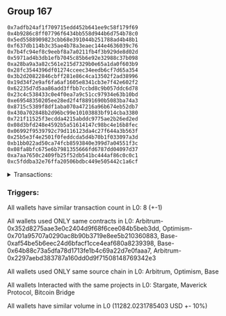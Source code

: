 ## Group 167

```0x441d68d6f2c5eeb231227bd6921b3081e4860749
0x7adfb24af1f709715edd452b641ee9c58f179f69
0x4b9286c8ff07796f6434bb558d944b6d754b78c0
0x5ed5588909823cbb68e391044b251788ad4b48b1
0xf637db114b3c35ae4b78a3eaec144e4636039c76
0x7b4fc94ef8c9eebf8a7a0211fb4f3b929de8d02d
0x5971ad4b3db1efb7045c85b6e92e32988c37b098
0xa28ba9a3a82c561e215d7329b0e65a1da0f603b9
0x28fc3544396df01274cceec34eedb6cf7d65a354
0x3b2d20822846cbff281e86c4ca13502f2ad38996
0x19d34f2e9af6fa6af1605e8341cb3e7f42e602f2
0x62235d7d5aa86add3ffbb7ccbd8c9b057ddc6d78
0x23c4c538433c0e4f0ea7a9c51cc97934e63b10bd
0xe69548350205ee28ed2f4f8891690b5083ba74a3
0x8715c5389f8df1aba070a47216a96b674eb52db7
0x430a702848b2d96bc99e10103883bf914cba3380
0x721f11525f3ecdda4215abddc9775ae2b26ed2ed
0x08d3bfd248e4592b5a51614147c98bc4e16b8fec
0x06992f9539792c79d116123da4c27f644a3b563f
0x25b5e3f4e2501f0feddcda5d4b70b1f033097a3d
0xb1bb022ad50ca74fcb8593840e399d7a04551f3c
0x08fa8bfc675e6b7981355666fd6787dd04097d37
0xa7aa7650c2409fb25f52db541bc444af86c0c0c1
0xc5fddba32e76ffa20506bdbc449e505442c1a6cf
```
<details>
<summary>Transactions:</summary>

Hashes: 

Wallet: 0x441d68d6f2c5eeb231227bd6921b3081e4860749

       Hash: 0xc113f75891dc9153750299aec477883e8d161f114bdd3256dfe160e88de737ed
         - source chain: Arbitrum
         - destination chain: Optimism
         - project: Stargate
         - contract: 0x352d8275aae3e0c2404d9f68f6cee084b5beb3dd
         - value USD: 2782.873118936
       Hash: 0xdfd87e76f28ce736555bf5ac69c55d140a641994011c3072b9c7893d9e6d760f
         - source chain: Arbitrum
         - destination chain: Optimism
         - project: Stargate
         - contract: 0x352d8275aae3e0c2404d9f68f6cee084b5beb3dd
         - value USD: 3.717211544
       Hash: 0xd2e7d8387021349dc067f9c3a86cc5582d552b18f276699540ddf67044ad3846
         - source chain: Optimism
         - destination chain: Arbitrum
         - project: Stargate
         - contract: 0x701a95707a0290ac8b90b3719e8ee5b210360883
         - value USD: 2781.203396817
       Hash: 0x3b8bff310aeaa2e7874f3e5752302b96b58ad2614263231266345e568bb96954
         - source chain: Base
         - destination chain: Linea
         - project: Stargate
         - contract: 0xaf54be5b6eec24d6bfacf1cce4eaf680a8239398
         - value USD: 3.571409114
       Hash: 0x565fd7aa9c6da51b22e7494725a17369fc1d78cd584416a92e72297b142689a7
         - source chain: Base
         - destination chain: zkSync Era Mainnet
         - project: Maverick Protocol
         - contract: 0x64b88c73a5dfa78d1713fe1b4c69a22d7e0faaa7
       Hash: 0x26bbcefda5f9db2c57e39c7966b7798eb0ca09d28f9258b12f1e3cca622f12c5
         - source chain: Arbitrum
         - destination chain: Base
         - project: Stargate
         - contract: 0x352d8275aae3e0c2404d9f68f6cee084b5beb3dd
         - value USD: 2855.165659767
       Hash: 0x54f5158108f074bfab9d70a2e08ae3a73bc921c610999e802320410e0b3b1c9e
         - source chain: Arbitrum
         - destination chain: Avalanche
         - project: Bitcoin Bridge
         - contract: 0x2297aebd383787a160dd0d9f71508148769342e3
         - value USD: 0.1469488213
       Hash: 0xa785b0c4b0c04cb63f6db7a78d3603596e083f685b6df72ff035b30ca34f96fc
         - source chain: Base
         - destination chain: Arbitrum
         - project: Stargate
         - contract: 0xaf54be5b6eec24d6bfacf1cce4eaf680a8239398
         - value USD: 2855.345433541
Wallet: 0x7adfb24af1f709715edd452b641ee9c58f179f69

       Hash:0xb1d6c1957192cfc675e2f123f9bcf27bedfa805bdba33dee60ad1e4af400e998
         - source chain: Arbitrum
         - destination chain: Optimism
         - project: Stargate
         - contract: 0x352d8275aae3e0c2404d9f68f6cee084b5beb3dd
         - value USD: 2786.215572855
       Hash:0x547d28a5e24d9b7a24fb7cba89f592592195a874ac6a95ed1c7853594b623995
         - source chain: Arbitrum
         - destination chain: Optimism
         - project: Stargate
         - contract: 0x352d8275aae3e0c2404d9f68f6cee084b5beb3dd
         - value USD: 3.717211544
       Hash:0xb78362e1bffb40b1e3978992644b3877fb12c964cc95fd26bb35e2ae762639dc
         - source chain: Optimism
         - destination chain: Arbitrum
         - project: Stargate
         - contract: 0x701a95707a0290ac8b90b3719e8ee5b210360883
         - value USD: 2784.543843949
       Hash:0x0b3cc0fdd62898ca930d5e7fe5946a6344b74a21e24594bc82e383f9aa3271c8
         - source chain: Base
         - destination chain: Linea
         - project: Stargate
         - contract: 0xaf54be5b6eec24d6bfacf1cce4eaf680a8239398
         - value USD: 3.571409114
       Hash:0x1ca35aac2457809024ff60e2f5dfddbacc3a9e458aee34478cd9b8b7b1c2d0cd
         - source chain: Base
         - destination chain: zkSync Era Mainnet
         - project: Maverick Protocol
         - contract: 0x64b88c73a5dfa78d1713fe1b4c69a22d7e0faaa7
       Hash:0x96f7eeba8ff808953f27e73554d6ff89c574cb44f8f745cfdd329f9ab5e13a16
         - source chain: Arbitrum
         - destination chain: Base
         - project: Stargate
         - contract: 0x352d8275aae3e0c2404d9f68f6cee084b5beb3dd
         - value USD: 2842.170200082
       Hash:0xf23b2ec684caafbd69aecb2666815da7664d10da7c93d27b3aafda09cb941651
         - source chain: Arbitrum
         - destination chain: Avalanche
         - project: Bitcoin Bridge
         - contract: 0x2297aebd383787a160dd0d9f71508148769342e3
         - value USD: 0.1469488213
       Hash:0x6d53f0207acc15826edae6c6dc2424341be64692c9e098bcb4abc63a50914f7e
         - source chain: Base
         - destination chain: Arbitrum
         - project: Stargate
         - contract: 0xaf54be5b6eec24d6bfacf1cce4eaf680a8239398
         - value USD: 2842.272653953
Wallet: 0x4b9286c8ff07796f6434bb558d944b6d754b78c0

       Hash:0x66d03ac08a93992304b03cdb1bc3dcab9084c16af1414366e34b75dc3107af99
         - source chain: Arbitrum
         - destination chain: Optimism
         - project: Stargate
         - contract: 0x352d8275aae3e0c2404d9f68f6cee084b5beb3dd
         - value USD: 2793.462393167
       Hash:0x23ac3d3d5ba5e8566af79f7c539e869a2541faedf8ecc33ca8ea0da6e7aaf6a9
         - source chain: Arbitrum
         - destination chain: Optimism
         - project: Stargate
         - contract: 0x352d8275aae3e0c2404d9f68f6cee084b5beb3dd
         - value USD: 3.717211544
       Hash:0x7129f4d709b222a16c3a89de15129fd8003901bb1e299917e1393b8befc91273
         - source chain: Optimism
         - destination chain: Arbitrum
         - project: Stargate
         - contract: 0x701a95707a0290ac8b90b3719e8ee5b210360883
         - value USD: 2791.786316722
       Hash:0x4d6a7eec7b7d336345cfe682f1e337ceb368e562612d986d86abb0b4aaa852fc
         - source chain: Base
         - destination chain: Linea
         - project: Stargate
         - contract: 0xaf54be5b6eec24d6bfacf1cce4eaf680a8239398
         - value USD: 3.571409114
       Hash:0xb4e32c137ae025c3a7f74555eee77ddcaa9371cc4dd274f0972f08438683e047
         - source chain: Base
         - destination chain: zkSync Era Mainnet
         - project: Maverick Protocol
         - contract: 0x64b88c73a5dfa78d1713fe1b4c69a22d7e0faaa7
       Hash:0xe43fe43ad9caf00bf76f85ebb7b404d4e3f179155f3145318f9f75c19b7fad34
         - source chain: Arbitrum
         - destination chain: Base
         - project: Stargate
         - contract: 0x352d8275aae3e0c2404d9f68f6cee084b5beb3dd
         - value USD: 2848.476281835
       Hash:0xbb31b81e0d590a3f0b17fc94660c4d7d0032c94a62578d69ab5d86d2135cc0eb
         - source chain: Arbitrum
         - destination chain: Avalanche
         - project: Bitcoin Bridge
         - contract: 0x2297aebd383787a160dd0d9f71508148769342e3
         - value USD: 0.1469488213
       Hash:0x6c04039bafbdd4bf53edd77cf53c7be14c1f6f82a7cbabdba2224ecd711882b2
         - source chain: Base
         - destination chain: Arbitrum
         - project: Stargate
         - contract: 0xaf54be5b6eec24d6bfacf1cce4eaf680a8239398
         - value USD: 2848.633794115
Wallet: 0x5ed5588909823cbb68e391044b251788ad4b48b1

       Hash:0x8a30546828bcf600507c100b97e94f710f5abd95c7aaf166c731cd9808be3cee
         - source chain: Arbitrum
         - destination chain: Optimism
         - project: Stargate
         - contract: 0x352d8275aae3e0c2404d9f68f6cee084b5beb3dd
         - value USD: 2792.25502007
       Hash:0x323ff83382d2d4edbe8e99cfe47e35923d1b9f323cf23cdff30015e1072c2859
         - source chain: Arbitrum
         - destination chain: Optimism
         - project: Stargate
         - contract: 0x352d8275aae3e0c2404d9f68f6cee084b5beb3dd
         - value USD: 3.717211544
       Hash:0x37f5346bfeca11eb7963add3e20554888bc8e4a7b6357ff408bf5947c2b591a8
         - source chain: Optimism
         - destination chain: Arbitrum
         - project: Stargate
         - contract: 0x701a95707a0290ac8b90b3719e8ee5b210360883
         - value USD: 2790.579667547
       Hash:0x5dfd93627efef26db076cbfcbe6ef9a211f6146faabf73d464a599b7e313353d
         - source chain: Base
         - destination chain: Linea
         - project: Stargate
         - contract: 0xaf54be5b6eec24d6bfacf1cce4eaf680a8239398
         - value USD: 3.571409114
       Hash:0xd7c893200df093ba3942449cbcbccac70f7bca3c81009b86e5db81a449fc94d1
         - source chain: Base
         - destination chain: zkSync Era Mainnet
         - project: Maverick Protocol
         - contract: 0x64b88c73a5dfa78d1713fe1b4c69a22d7e0faaa7
       Hash:0x3fe0ebde833d43d726518f3ca8eaf422616f4b66b49df834cde6efcfaad7c8c8
         - source chain: Arbitrum
         - destination chain: Base
         - project: Stargate
         - contract: 0x352d8275aae3e0c2404d9f68f6cee084b5beb3dd
         - value USD: 2850.014108839
       Hash:0x125efbe9f3b094b9d6190901dfc4d4566533940191b2aaf94e0595d5c730fa6b
         - source chain: Arbitrum
         - destination chain: Avalanche
         - project: Bitcoin Bridge
         - contract: 0x2297aebd383787a160dd0d9f71508148769342e3
         - value USD: 0.1469488213
       Hash:0x7b64a0fb408fb793e96324470923803efaa34e62c55b1d8da39caf9ce35dc69f
         - source chain: Base
         - destination chain: Arbitrum
         - project: Stargate
         - contract: 0xaf54be5b6eec24d6bfacf1cce4eaf680a8239398
         - value USD: 2850.084108931
Wallet: 0xf637db114b3c35ae4b78a3eaec144e4636039c76

       Hash:0x3f3653ef8c8375dee752c6d031d52743958c1ff57c7a0de5a9c336b128f53993
         - source chain: Arbitrum
         - destination chain: Optimism
         - project: Stargate
         - contract: 0x352d8275aae3e0c2404d9f68f6cee084b5beb3dd
         - value USD: 2773.491223802
       Hash:0x3ccf92d924c3c718247491a68cfd824d8876f93e7719293927597d588d5811bd
         - source chain: Arbitrum
         - destination chain: Optimism
         - project: Stargate
         - contract: 0x352d8275aae3e0c2404d9f68f6cee084b5beb3dd
         - value USD: 3.717211544
       Hash:0xb6afbf604590c319b7ff9cd70808d8a883e6151959d5ac389887d1f7e08fc9b3
         - source chain: Optimism
         - destination chain: Arbitrum
         - project: Stargate
         - contract: 0x701a95707a0290ac8b90b3719e8ee5b210360883
         - value USD: 2771.827130086
       Hash:0x2e478f4fe497c9abd9e90a59edf7fbd2f8c2d4ff51089d3f49e91bd2eafddc47
         - source chain: Base
         - destination chain: Linea
         - project: Stargate
         - contract: 0xaf54be5b6eec24d6bfacf1cce4eaf680a8239398
         - value USD: 3.571409114
       Hash:0x7be4f1c08d86b304505827431682a07ac564a10c1b6424e2cc36d244a25ed8e2
         - source chain: Base
         - destination chain: zkSync Era Mainnet
         - project: Maverick Protocol
         - contract: 0x64b88c73a5dfa78d1713fe1b4c69a22d7e0faaa7
       Hash:0xd26b6e3b81df2408aa450fc82c807fd191fa615fbd1d804fa36c879d9ddad306
         - source chain: Arbitrum
         - destination chain: Base
         - project: Stargate
         - contract: 0x352d8275aae3e0c2404d9f68f6cee084b5beb3dd
         - value USD: 2841.968201822
       Hash:0xc4db9ddcbfa38067a15f22026b24d4446708e469ab77d680f373cf45779ef59a
         - source chain: Arbitrum
         - destination chain: Avalanche
         - project: Bitcoin Bridge
         - contract: 0x2297aebd383787a160dd0d9f71508148769342e3
         - value USD: 0.1469488213
       Hash:0xf74a24d3e7ef64e4434b04cf64645175810abcfacb30a2b9e474ba0d30d499de
         - source chain: Base
         - destination chain: Arbitrum
         - project: Stargate
         - contract: 0xaf54be5b6eec24d6bfacf1cce4eaf680a8239398
         - value USD: 2842.102889841
Wallet: 0x7b4fc94ef8c9eebf8a7a0211fb4f3b929de8d02d

       Hash:0xe36c7ed5fb83993738a4ffd5371b67d26707b13d156eb08e2ec0a61f587cb5f1
         - source chain: Arbitrum
         - destination chain: Optimism
         - project: Stargate
         - contract: 0x352d8275aae3e0c2404d9f68f6cee084b5beb3dd
         - value USD: 2790.111245169
       Hash:0xb31a186643a0a148bc4398e379ce9a4ceb75afb0093a4a98573c6daf5188d733
         - source chain: Arbitrum
         - destination chain: Optimism
         - project: Stargate
         - contract: 0x352d8275aae3e0c2404d9f68f6cee084b5beb3dd
         - value USD: 3.717211544
       Hash:0x7bf43e18a53fe7bb513892b2117328a5bbd9a87ce80ed2718f1b24237a448e2c
         - source chain: Optimism
         - destination chain: Arbitrum
         - project: Stargate
         - contract: 0x701a95707a0290ac8b90b3719e8ee5b210360883
         - value USD: 2788.43717951
       Hash:0x3580c549bfa77bb3f48bebd4baff9f0b35aa2f9c583b7c97732a911d78d257fc
         - source chain: Base
         - destination chain: Linea
         - project: Stargate
         - contract: 0xaf54be5b6eec24d6bfacf1cce4eaf680a8239398
         - value USD: 3.571409114
       Hash:0x27e42596a4354386841bcebb65a50439ba674d1386699751b5955b474d838636
         - source chain: Base
         - destination chain: zkSync Era Mainnet
         - project: Maverick Protocol
         - contract: 0x64b88c73a5dfa78d1713fe1b4c69a22d7e0faaa7
       Hash:0x73fea33bc9c6fb10c5480f86f5f81c50c1d102fbd561ad046e389630c3786704
         - source chain: Arbitrum
         - destination chain: Base
         - project: Stargate
         - contract: 0x352d8275aae3e0c2404d9f68f6cee084b5beb3dd
         - value USD: 2846.12121121
       Hash:0xb03a221bae61161d31a584fc0e85f70a0f0dad190246551d185dfa24a2dc7d92
         - source chain: Arbitrum
         - destination chain: Avalanche
         - project: Bitcoin Bridge
         - contract: 0x2297aebd383787a160dd0d9f71508148769342e3
         - value USD: 0.1471678184
       Hash:0x1b6cd5981c8c1421f2cf8f0b294446da56c1929ea9c7f4cb782daf43e095283e
         - source chain: Base
         - destination chain: Arbitrum
         - project: Stargate
         - contract: 0xaf54be5b6eec24d6bfacf1cce4eaf680a8239398
         - value USD: 2846.142053628
Wallet: 0x5971ad4b3db1efb7045c85b6e92e32988c37b098

       Hash:0xcb0302fc8f0cc35dd23ebfb8dc7cb7cb95fa1361d61552981992ac4a756e3544
         - source chain: Arbitrum
         - destination chain: Optimism
         - project: Stargate
         - contract: 0x352d8275aae3e0c2404d9f68f6cee084b5beb3dd
         - value USD: 2782.873118936
       Hash:0x5ae1b695f0de574f5c3be3e09cbfa5f26efe20d0168dcd7ed52b292468a330d3
         - source chain: Arbitrum
         - destination chain: Optimism
         - project: Stargate
         - contract: 0x352d8275aae3e0c2404d9f68f6cee084b5beb3dd
         - value USD: 3.717211544
       Hash:0x0ff4d1a179de98c536c1ccea3196f39f0125a102e166623f766c4c0954058535
         - source chain: Optimism
         - destination chain: Arbitrum
         - project: Stargate
         - contract: 0x701a95707a0290ac8b90b3719e8ee5b210360883
         - value USD: 2781.203396817
       Hash:0x142e8ad1c92569b6b0f433417884a2b0a5bc8b2b51fdc650d2e54870d74abeb0
         - source chain: Base
         - destination chain: Linea
         - project: Stargate
         - contract: 0xaf54be5b6eec24d6bfacf1cce4eaf680a8239398
         - value USD: 3.571409114
       Hash:0x05f319cd9760549f56bd472b5642e0b5b5f84b3eaf9e7f3b281236cfc8f6705f
         - source chain: Base
         - destination chain: zkSync Era Mainnet
         - project: Maverick Protocol
         - contract: 0x64b88c73a5dfa78d1713fe1b4c69a22d7e0faaa7
       Hash:0xebaf7f10197e2e1f72822c98d8a6aa50f19c4252a3c6c2b0ec6ac7e14d31b139
         - source chain: Arbitrum
         - destination chain: Base
         - project: Stargate
         - contract: 0x352d8275aae3e0c2404d9f68f6cee084b5beb3dd
         - value USD: 2839.765681753
       Hash:0xb726c8c72b995cc668d3008f7cb3e2cde9b6ec9e52429705d2d251aa4732a6ed
         - source chain: Arbitrum
         - destination chain: Avalanche
         - project: Bitcoin Bridge
         - contract: 0x2297aebd383787a160dd0d9f71508148769342e3
         - value USD: 0.1471678184
       Hash:0x43544a156b039a0689d67d8fa5ff1225c6fb228d6ede83aebcd94e0ab9ab4b68
         - source chain: Base
         - destination chain: Arbitrum
         - project: Stargate
         - contract: 0xaf54be5b6eec24d6bfacf1cce4eaf680a8239398
         - value USD: 2839.763791967
Wallet: 0xa28ba9a3a82c561e215d7329b0e65a1da0f603b9

       Hash:0x190a5f6d0d6079f2638f6c0366f286aaef91fbbab6287d2245eb4401f4e6456d
         - source chain: Arbitrum
         - destination chain: Optimism
         - project: Stargate
         - contract: 0x352d8275aae3e0c2404d9f68f6cee084b5beb3dd
         - value USD: 2779.534675592
       Hash:0x34555ce18a091bcf8f061de76bbd7e52dea2039685bec74874a7ad00a813ab3f
         - source chain: Arbitrum
         - destination chain: Optimism
         - project: Stargate
         - contract: 0x352d8275aae3e0c2404d9f68f6cee084b5beb3dd
         - value USD: 3.717211544
       Hash:0xc6f4031c2891d9e3b775446844ba9c6386f81cab66dfd9893a297ca3a28f684b
         - source chain: Optimism
         - destination chain: Arbitrum
         - project: Stargate
         - contract: 0x701a95707a0290ac8b90b3719e8ee5b210360883
         - value USD: 2777.866956261
       Hash:0x9dfc330d8db4617a4047b499dd107762aa6329a1e17619cbf9941c74a218f77a
         - source chain: Base
         - destination chain: Linea
         - project: Stargate
         - contract: 0xaf54be5b6eec24d6bfacf1cce4eaf680a8239398
         - value USD: 3.571409114
       Hash:0xc29be71d907a2cb4227b0d900e96932a7a5c52009f71c357daae173c2eb9135c
         - source chain: Base
         - destination chain: zkSync Era Mainnet
         - project: Maverick Protocol
         - contract: 0x64b88c73a5dfa78d1713fe1b4c69a22d7e0faaa7
       Hash:0xf733bf8eb7d6eac81504e1947f05bfc97c98db8e353d6aef6a5609296775f5f7
         - source chain: Arbitrum
         - destination chain: Base
         - project: Stargate
         - contract: 0x352d8275aae3e0c2404d9f68f6cee084b5beb3dd
         - value USD: 2852.826931096
       Hash:0xda890ce6b3d6eb37e35c87f6122e1c7f02fa82ba82bfeff28d2ddcddcf2c8d65
         - source chain: Arbitrum
         - destination chain: Avalanche
         - project: Bitcoin Bridge
         - contract: 0x2297aebd383787a160dd0d9f71508148769342e3
         - value USD: 0.1471678184
       Hash:0x30ea7bb2ebd3c39ea6b47baeae94fb12eed7a03ce1dd117590d390e7134f31d4
         - source chain: Base
         - destination chain: Arbitrum
         - project: Stargate
         - contract: 0xaf54be5b6eec24d6bfacf1cce4eaf680a8239398
         - value USD: 2852.869565661
Wallet: 0x28fc3544396df01274cceec34eedb6cf7d65a354

       Hash:0x31878752d6d3116e71c35ac2c7523b4e4685c424f6df8512883a0845a3d840dd
         - source chain: Arbitrum
         - destination chain: Optimism
         - project: Stargate
         - contract: 0x352d8275aae3e0c2404d9f68f6cee084b5beb3dd
         - value USD: 2788.905320918
       Hash:0x45c66c9c8442ed2892bd478fc8a3f07290fe3df35f85c36a13cd42e63aefdea1
         - source chain: Arbitrum
         - destination chain: Optimism
         - project: Stargate
         - contract: 0x352d8275aae3e0c2404d9f68f6cee084b5beb3dd
         - value USD: 3.717211544
       Hash:0x4fc1763ef2ea38fc3ae28dfe147d5bfbef1ce5badb1ffb6b8a0596150e783ca9
         - source chain: Optimism
         - destination chain: Arbitrum
         - project: Stargate
         - contract: 0x701a95707a0290ac8b90b3719e8ee5b210360883
         - value USD: 2787.231978183
       Hash:0xcd5d72644915ecee1c563a03b76307fbc70a7f3898e9240310b70a4a24a10bf0
         - source chain: Base
         - destination chain: zkSync Era Mainnet
         - project: Maverick Protocol
         - contract: 0x64b88c73a5dfa78d1713fe1b4c69a22d7e0faaa7
       Hash:0x73713e845b22d88c9229534ba6df6eafc62b751004bbe96ce98d0688591cee44
         - source chain: Base
         - destination chain: zkSync Era Mainnet
         - project: Maverick Protocol
         - contract: 0x64b88c73a5dfa78d1713fe1b4c69a22d7e0faaa7
       Hash:0x530b97096bc73964581589ef61e30d16487d3a028352415329ffad03a9ad8fbc
         - source chain: Arbitrum
         - destination chain: Base
         - project: Stargate
         - contract: 0x352d8275aae3e0c2404d9f68f6cee084b5beb3dd
         - value USD: 2847.570246067
       Hash:0x5f0026c78a29ce73cc6fa1bfc81352978472a72dc56e1d24e85c60380ea6208e
         - source chain: Arbitrum
         - destination chain: Avalanche
         - project: Bitcoin Bridge
         - contract: 0x2297aebd383787a160dd0d9f71508148769342e3
         - value USD: 0.1471678184
       Hash:0x71563a79b73c9fcdb7b38ac47116dbd4bd70eb9fbcf105a8b93682409b092e68
         - source chain: Base
         - destination chain: Arbitrum
         - project: Stargate
         - contract: 0xaf54be5b6eec24d6bfacf1cce4eaf680a8239398
         - value USD: 2847.489439469
Wallet: 0x3b2d20822846cbff281e86c4ca13502f2ad38996

       Hash:0x7190211468aaab39abeb3de202ef15a76beea7c00e489b841f0db6ad11838785
         - source chain: Arbitrum
         - destination chain: Optimism
         - project: Stargate
         - contract: 0x352d8275aae3e0c2404d9f68f6cee084b5beb3dd
         - value USD: 2770.164034266
       Hash:0xa5f8351ce02b1455f0f30c43c4f1de0dbd8756b366966b4db4c09c1643c94c28
         - source chain: Arbitrum
         - destination chain: Optimism
         - project: Stargate
         - contract: 0x352d8275aae3e0c2404d9f68f6cee084b5beb3dd
         - value USD: 3.717211544
       Hash:0xd2599d8d4256dda9579c9793e468961762b2239048c4c8026ef83d88bf4e6154
         - source chain: Optimism
         - destination chain: Arbitrum
         - project: Stargate
         - contract: 0x701a95707a0290ac8b90b3719e8ee5b210360883
         - value USD: 2768.501937339
       Hash:0x04621fefcac65df57454339d761b19d4d914518564ed6978375f444b3050c7a4
         - source chain: Base
         - destination chain: Linea
         - project: Stargate
         - contract: 0xaf54be5b6eec24d6bfacf1cce4eaf680a8239398
         - value USD: 3.571409114
       Hash:0xbd74aa58305f9e8fed33151e37c89f1b17142fd4ea73093a20be6f5a0743ae60
         - source chain: Base
         - destination chain: zkSync Era Mainnet
         - project: Maverick Protocol
         - contract: 0x64b88c73a5dfa78d1713fe1b4c69a22d7e0faaa7
       Hash:0x8213b5589ef2742f0a616cd5854261ad5a173c01f8ad4d29054b7e5c98b787c7
         - source chain: Arbitrum
         - destination chain: Base
         - project: Stargate
         - contract: 0x352d8275aae3e0c2404d9f68f6cee084b5beb3dd
         - value USD: 2839.596066511
       Hash:0x0488b556613f493b88fd7478bc8a496641ac7e178098360623ca265ffb1e2595
         - source chain: Arbitrum
         - destination chain: Avalanche
         - project: Bitcoin Bridge
         - contract: 0x2297aebd383787a160dd0d9f71508148769342e3
         - value USD: 0.1471678184
       Hash:0x41c03fb66193edfd64715df2b76b9bf95e286e94c2d657443eaedcc0465f7ccf
         - source chain: Base
         - destination chain: Arbitrum
         - project: Stargate
         - contract: 0xaf54be5b6eec24d6bfacf1cce4eaf680a8239398
         - value USD: 2839.563918495
Wallet: 0x19d34f2e9af6fa6af1605e8341cb3e7f42e602f2

       Hash:0x4ce58e3ca4eb7f33b6e239f18607c743789daaa9e11bb0b0680247470f5f5034
         - source chain: Arbitrum
         - destination chain: Optimism
         - project: Stargate
         - contract: 0x352d8275aae3e0c2404d9f68f6cee084b5beb3dd
         - value USD: 2776.200236824
       Hash:0x3c010edbe509427a125c5e88e1bd1568554f539b7fcd61cfd313db31b2a3f2d1
         - source chain: Arbitrum
         - destination chain: Optimism
         - project: Stargate
         - contract: 0x352d8275aae3e0c2404d9f68f6cee084b5beb3dd
         - value USD: 3.717211544
       Hash:0xb5a70074cbb8fe4759572e8a3579209a21cd81c811d273f88bd0d4e9027c8765
         - source chain: Optimism
         - destination chain: Arbitrum
         - project: Stargate
         - contract: 0x701a95707a0290ac8b90b3719e8ee5b210360883
         - value USD: 2774.534517281
       Hash:0x29f91598aea9f27956dbc27f45dd9def2bb5de5f54d4221b3cfd2bd1bf88285b
         - source chain: Base
         - destination chain: Linea
         - project: Stargate
         - contract: 0xaf54be5b6eec24d6bfacf1cce4eaf680a8239398
         - value USD: 3.571409114
       Hash:0xaa2fab6b0fdaba2edf28dc2a75550e7786a25946341e651e937df4f365d6670e
         - source chain: Base
         - destination chain: zkSync Era Mainnet
         - project: Maverick Protocol
         - contract: 0x64b88c73a5dfa78d1713fe1b4c69a22d7e0faaa7
       Hash:0xb68581c449d711d9432676d4588880f9a2ef3f577581003119b2bb3f3eb79059
         - source chain: Arbitrum
         - destination chain: Base
         - project: Stargate
         - contract: 0x352d8275aae3e0c2404d9f68f6cee084b5beb3dd
         - value USD: 2830.090320633
       Hash:0x260c67569c3d557fa4e44413fb31fdd4f7fdfc6aff13818ae4fb50e99572a39b
         - source chain: Arbitrum
         - destination chain: Avalanche
         - project: Bitcoin Bridge
         - contract: 0x2297aebd383787a160dd0d9f71508148769342e3
         - value USD: 0.1461100419
       Hash:0x916f262d8483dadba2dd508d10206b5ed6b7f617ad95243b9c28345309f34450
         - source chain: Base
         - destination chain: Arbitrum
         - project: Stargate
         - contract: 0xaf54be5b6eec24d6bfacf1cce4eaf680a8239398
         - value USD: 2828.776382504
Wallet: 0x62235d7d5aa86add3ffbb7ccbd8c9b057ddc6d78

       Hash:0x7afc848ce3b462538aa1f5a7ee79a9a7a7de0d1948efd2259cc30d0a9f9a682e
         - source chain: Arbitrum
         - destination chain: Optimism
         - project: Stargate
         - contract: 0x352d8275aae3e0c2404d9f68f6cee084b5beb3dd
         - value USD: 2772.869797632
       Hash:0xbc4fe8afd8c5841be92761956f1b0bd4bbdad87bb3b69bd6ece1643238aee4f6
         - source chain: Arbitrum
         - destination chain: Optimism
         - project: Stargate
         - contract: 0x352d8275aae3e0c2404d9f68f6cee084b5beb3dd
         - value USD: 3.717211544
       Hash:0x2ce57cb14cc67775d305fbd49718b25c6749c24566e199c1433ed887452d4f03
         - source chain: Optimism
         - destination chain: Arbitrum
         - project: Stargate
         - contract: 0x701a95707a0290ac8b90b3719e8ee5b210360883
         - value USD: 2771.206076877
       Hash:0x449be0b19719909138ec40ac752d6541f45fc72151e095e9eef73ab532a8653c
         - source chain: Base
         - destination chain: Linea
         - project: Stargate
         - contract: 0xaf54be5b6eec24d6bfacf1cce4eaf680a8239398
         - value USD: 3.571409114
       Hash:0x4ba5b95c3d7c5db55e99d092c1e7191ba940b56bbec416de26cf9c15ce0b1f27
         - source chain: Base
         - destination chain: zkSync Era Mainnet
         - project: Maverick Protocol
         - contract: 0x64b88c73a5dfa78d1713fe1b4c69a22d7e0faaa7
       Hash:0xebe337e2ac97f60b0a2de40555dd5a7156918c2ba3b6950dfca121e31ec9a85e
         - source chain: Arbitrum
         - destination chain: Base
         - project: Stargate
         - contract: 0x352d8275aae3e0c2404d9f68f6cee084b5beb3dd
         - value USD: 2843.120457488
       Hash:0x62b7bbf9eede55080fa1d48fe7084dc6438a26a9688e8fab26f87558ef231d0a
         - source chain: Arbitrum
         - destination chain: Avalanche
         - project: Bitcoin Bridge
         - contract: 0x2297aebd383787a160dd0d9f71508148769342e3
         - value USD: 0.1461100419
       Hash:0xc45515390e318cf4783cf16437e5a0ca4031d793e91df978e9d3c2c03ce1f45b
         - source chain: Base
         - destination chain: Arbitrum
         - project: Stargate
         - contract: 0xaf54be5b6eec24d6bfacf1cce4eaf680a8239398
         - value USD: 2841.752716549
Wallet: 0x23c4c538433c0e4f0ea7a9c51cc97934e63b10bd

       Hash:0x46b600a2024c2dba24d95fc6ed860524ec2e10b194902c4b0d5169b18dda5cba
         - source chain: Arbitrum
         - destination chain: Optimism
         - project: Stargate
         - contract: 0x352d8275aae3e0c2404d9f68f6cee084b5beb3dd
         - value USD: 2783.421006896
       Hash:0x49572b27b13b45199d97e8a69ea853bf6708e3b004fb07d4b4ba5d4ffa3a071f
         - source chain: Arbitrum
         - destination chain: Optimism
         - project: Stargate
         - contract: 0x352d8275aae3e0c2404d9f68f6cee084b5beb3dd
         - value USD: 3.717211544
       Hash:0xfa0c0236bbc9ae0ffcb9d91b825baec6615b07e1d45890b012baf485e93dc698
         - source chain: Optimism
         - destination chain: Arbitrum
         - project: Stargate
         - contract: 0x701a95707a0290ac8b90b3719e8ee5b210360883
         - value USD: 2781.750955812
       Hash:0x00ea49e85fd7e7c05810051188f7decec7f006363fcf27485c8ee7d2e8b469ad
         - source chain: Base
         - destination chain: Linea
         - project: Stargate
         - contract: 0xaf54be5b6eec24d6bfacf1cce4eaf680a8239398
         - value USD: 3.571409114
       Hash:0x827c1910829b21cdfd0a239f105ea84020c3e52138ff5c2a46498fd1306cfe8a
         - source chain: Base
         - destination chain: zkSync Era Mainnet
         - project: Maverick Protocol
         - contract: 0x64b88c73a5dfa78d1713fe1b4c69a22d7e0faaa7
       Hash:0x288fcb3c717ccc4394eb7b8f13e1bbac9361459e6aa4798356ebf33078a9c0a2
         - source chain: Arbitrum
         - destination chain: Base
         - project: Stargate
         - contract: 0x352d8275aae3e0c2404d9f68f6cee084b5beb3dd
         - value USD: 2836.477439402
       Hash:0xdae7463ed3f364ea570080c8f645c4bd0e95bf33c309f783645e1ac91490c686
         - source chain: Arbitrum
         - destination chain: Avalanche
         - project: Bitcoin Bridge
         - contract: 0x2297aebd383787a160dd0d9f71508148769342e3
         - value USD: 0.1461100419
       Hash:0x2ce9eaff0af6309685a2e126a349ae5cd831fbf49e9a4399637d0c0a0b171ac3
         - source chain: Base
         - destination chain: Arbitrum
         - project: Stargate
         - contract: 0xaf54be5b6eec24d6bfacf1cce4eaf680a8239398
         - value USD: 2835.091271722
Wallet: 0xe69548350205ee28ed2f4f8891690b5083ba74a3

       Hash:0x1a29f16a87293df3d19ce1ebed47132f3f05f5d0e2d966641c71c662db593536
         - source chain: Arbitrum
         - destination chain: Optimism
         - project: Stargate
         - contract: 0x352d8275aae3e0c2404d9f68f6cee084b5beb3dd
         - value USD: 2782.217973338
       Hash:0x332a3fd7b275bbd78a719af4e5acb00040f37e5a1da92a78282b0c54b60bb371
         - source chain: Arbitrum
         - destination chain: Optimism
         - project: Stargate
         - contract: 0x352d8275aae3e0c2404d9f68f6cee084b5beb3dd
         - value USD: 3.717211544
       Hash:0x9ba91a5b7f8b6ea6983b827a4bf59623c8a76d10b77c345787f47e9489d5d639
         - source chain: Optimism
         - destination chain: Arbitrum
         - project: Stargate
         - contract: 0x701a95707a0290ac8b90b3719e8ee5b210360883
         - value USD: 2780.548643178
       Hash:0x3aaedf5dac1d7cabc94c9f14af85336c9e28727b731284665d36348ff35a890e
         - source chain: Base
         - destination chain: Linea
         - project: Stargate
         - contract: 0xaf54be5b6eec24d6bfacf1cce4eaf680a8239398
         - value USD: 3.571409114
       Hash:0x3b76fb50c8c27c46af978c6fa964fc91d06ea0ac5f72cbd59e2a004fa65e6cf3
         - source chain: Base
         - destination chain: zkSync Era Mainnet
         - project: Maverick Protocol
         - contract: 0x64b88c73a5dfa78d1713fe1b4c69a22d7e0faaa7
       Hash:0x6dbb32e05d23079efa02174e1a48f6b1a02613511aa4e49999a41dd5f8ec014a
         - source chain: Arbitrum
         - destination chain: Base
         - project: Stargate
         - contract: 0x352d8275aae3e0c2404d9f68f6cee084b5beb3dd
         - value USD: 2837.697805867
       Hash:0xa8fe21167674ba9339af896f56c888c00310a466b9b452e18e81abb857ca2899
         - source chain: Arbitrum
         - destination chain: Avalanche
         - project: Bitcoin Bridge
         - contract: 0x2297aebd383787a160dd0d9f71508148769342e3
         - value USD: 0.1461100419
       Hash:0x40545efc39d5dee4ff0f23cd076ba851d934f9fbc31dcd73967f99e5a1a7349b
         - source chain: Base
         - destination chain: Arbitrum
         - project: Stargate
         - contract: 0xaf54be5b6eec24d6bfacf1cce4eaf680a8239398
         - value USD: 2839.907009407
Wallet: 0x8715c5389f8df1aba070a47216a96b674eb52db7

       Hash:0x3f0f1e5961a9ebab74ff7616ec6afa7f6f5334eb01975c5f19961fd73772d354
         - source chain: Arbitrum
         - destination chain: Optimism
         - project: Stargate
         - contract: 0x352d8275aae3e0c2404d9f68f6cee084b5beb3dd
         - value USD: 2763.521626925
       Hash:0x400f03cc42d67bbc46823856283d51f51947c1c36e6a8c97731eaf013611c413
         - source chain: Arbitrum
         - destination chain: Optimism
         - project: Stargate
         - contract: 0x352d8275aae3e0c2404d9f68f6cee084b5beb3dd
         - value USD: 3.717211544
       Hash:0x487adab6308270c31e4626de327dfe23df2fe12d50a5bbba77caffbd315b496c
         - source chain: Optimism
         - destination chain: Arbitrum
         - project: Stargate
         - contract: 0x701a95707a0290ac8b90b3719e8ee5b210360883
         - value USD: 2761.863514576
       Hash:0xd28d5c8a8b44779ab579ebe1b54affd64dc830f0c273e9fe17269b489da47ef5
         - source chain: Base
         - destination chain: Linea
         - project: Stargate
         - contract: 0xaf54be5b6eec24d6bfacf1cce4eaf680a8239398
         - value USD: 3.571409114
       Hash:0xc800f5d92d98728f6627f43ce9e49b8a4e90c91ab18964ff7cd3c529657e110f
         - source chain: Base
         - destination chain: zkSync Era Mainnet
         - project: Maverick Protocol
         - contract: 0x64b88c73a5dfa78d1713fe1b4c69a22d7e0faaa7
       Hash:0xd6a879ad56b52f41589ce5516b68446e918b74bf030f451c378fd3d1e77414a6
         - source chain: Arbitrum
         - destination chain: Base
         - project: Stargate
         - contract: 0x352d8275aae3e0c2404d9f68f6cee084b5beb3dd
         - value USD: 2829.829820018
       Hash:0x1e8722adf64b676f612bf31dd7d49b1b02878462a51a8b2ceece8cd42c1e04c1
         - source chain: Arbitrum
         - destination chain: Avalanche
         - project: Bitcoin Bridge
         - contract: 0x2297aebd383787a160dd0d9f71508148769342e3
         - value USD: 0.1461100419
       Hash:0x4ae2c1fad6ae190003b6d04e359065ca3b6c5c3426fbe3612c4173e201e7adaa
         - source chain: Base
         - destination chain: Arbitrum
         - project: Stargate
         - contract: 0xaf54be5b6eec24d6bfacf1cce4eaf680a8239398
         - value USD: 2828.424766339
Wallet: 0x430a702848b2d96bc99e10103883bf914cba3380

       Hash:0x02af2fd50252e40d97b5a8727c5f5f5d15ff312821de3ab75c17152f08d7d3f0
         - source chain: Arbitrum
         - destination chain: Optimism
         - project: Stargate
         - contract: 0x352d8275aae3e0c2404d9f68f6cee084b5beb3dd
         - value USD: 2769.543355017
       Hash:0x5dc21c3c44a736137bffbc06f1d06a6ec21aa2eb3719da5b9b0614b0666bd6a9
         - source chain: Arbitrum
         - destination chain: Optimism
         - project: Stargate
         - contract: 0x352d8275aae3e0c2404d9f68f6cee084b5beb3dd
         - value USD: 3.717211544
       Hash:0x2b797a97cbf46b89bb9b2fee6f3dde64e67915cf8142f72bac51529d5e6f012a
         - source chain: Optimism
         - destination chain: Arbitrum
         - project: Stargate
         - contract: 0x701a95707a0290ac8b90b3719e8ee5b210360883
         - value USD: 2767.881630051
       Hash:0xdb390c7ae9798a5af55eb6d2754702df11742a1ff845dde6edf83a231b9dd10f
         - source chain: Base
         - destination chain: Linea
         - project: Stargate
         - contract: 0xaf54be5b6eec24d6bfacf1cce4eaf680a8239398
         - value USD: 3.571409114
       Hash:0xa808deb4d7dec556c83c3fe765211c5324e4649c6c17758b94eb1504c600ac58
         - source chain: Base
         - destination chain: zkSync Era Mainnet
         - project: Maverick Protocol
         - contract: 0x64b88c73a5dfa78d1713fe1b4c69a22d7e0faaa7
       Hash:0xfcb5489b386d65b1575b1624b845f5c13ff710939ac4a7e93adcc3df5655ed70
         - source chain: Arbitrum
         - destination chain: Base
         - project: Stargate
         - contract: 0x352d8275aae3e0c2404d9f68f6cee084b5beb3dd
         - value USD: 2839.24620296
       Hash:0x6ad948ad2018086ffd55cd159c8bcdc2350cc3617c86cc5e952f8f64eb4c2bb1
         - source chain: Arbitrum
         - destination chain: Avalanche
         - project: Bitcoin Bridge
         - contract: 0x2297aebd383787a160dd0d9f71508148769342e3
         - value USD: 0.1453938368
       Hash:0x13d5d5cf1171cafbb94a8b513ab0606a7ec3e30623c578ae29ec082f810682e7
         - source chain: Base
         - destination chain: Arbitrum
         - project: Stargate
         - contract: 0xaf54be5b6eec24d6bfacf1cce4eaf680a8239398
         - value USD: 2837.562162038
Wallet: 0x721f11525f3ecdda4215abddc9775ae2b26ed2ed

       Hash:0x6a6887911c334c194cdb5ff19ce97fc6540cc3b5730999666863eff048c9c87e
         - source chain: Arbitrum
         - destination chain: Optimism
         - project: Stargate
         - contract: 0x352d8275aae3e0c2404d9f68f6cee084b5beb3dd
         - value USD: 2772.869797632
       Hash:0x2c04661a8154aa5d38577ad6ae099256199654330aba5849e8a8485c9c117498
         - source chain: Arbitrum
         - destination chain: Optimism
         - project: Stargate
         - contract: 0x352d8275aae3e0c2404d9f68f6cee084b5beb3dd
         - value USD: 3.717211544
       Hash:0x3c298826a2f4369a5c3f88ba61af72867ebb8cccda1f71e776e7e9416d3b03bc
         - source chain: Optimism
         - destination chain: Arbitrum
         - project: Stargate
         - contract: 0x701a95707a0290ac8b90b3719e8ee5b210360883
         - value USD: 2771.206076877
       Hash:0x6df02fff9a68eb1b28a0126b59305632e5613e2a952d941dd09044ae6344dc34
         - source chain: Base
         - destination chain: Linea
         - project: Stargate
         - contract: 0xaf54be5b6eec24d6bfacf1cce4eaf680a8239398
         - value USD: 3.571409114
       Hash:0x308bde5ac1847ea4d677a7734a254a3bc6a0a05f62d080f08270ba1590fd629e
         - source chain: Base
         - destination chain: zkSync Era Mainnet
         - project: Maverick Protocol
         - contract: 0x64b88c73a5dfa78d1713fe1b4c69a22d7e0faaa7
       Hash:0xfe11717248243de23388f2c4304716d89260d8f1ec930d683ac79ea998dfa590
         - source chain: Arbitrum
         - destination chain: Base
         - project: Stargate
         - contract: 0x352d8275aae3e0c2404d9f68f6cee084b5beb3dd
         - value USD: 2826.281313964
       Hash:0x61e0321abbe7b6263f3fb0a22e56b1b0f9a9ac95fdef3a5e075ff5b1d743b3ce
         - source chain: Arbitrum
         - destination chain: Avalanche
         - project: Bitcoin Bridge
         - contract: 0x2297aebd383787a160dd0d9f71508148769342e3
         - value USD: 0.1453938368
       Hash:0xff283e1c0a141e917de3d762d34a846ddc179ca3cb9f84b0cc9b97cc6d8e382a
         - source chain: Base
         - destination chain: Arbitrum
         - project: Stargate
         - contract: 0xaf54be5b6eec24d6bfacf1cce4eaf680a8239398
         - value USD: 2824.561282145
Wallet: 0x08d3bfd248e4592b5a51614147c98bc4e16b8fec

       Hash:0x2c31dda226f4e508e1bcecd2a3d80b5b2d6c6fa06c397d3ebc3da4d185ca9ec0
         - source chain: Arbitrum
         - destination chain: Optimism
         - project: Stargate
         - contract: 0x352d8275aae3e0c2404d9f68f6cee084b5beb3dd
         - value USD: 2778.880314911
       Hash:0x9a36400380000bb75b74a12acb7d212663ce27254658a0b0a313f596fa6831c4
         - source chain: Arbitrum
         - destination chain: Optimism
         - project: Stargate
         - contract: 0x352d8275aae3e0c2404d9f68f6cee084b5beb3dd
         - value USD: 3.717211544
       Hash:0x601eee30e9c4f0e6fcf2af9681e145b354f590b700cfd3588131d94f7d8b0c76
         - source chain: Optimism
         - destination chain: Arbitrum
         - project: Stargate
         - contract: 0x701a95707a0290ac8b90b3719e8ee5b210360883
         - value USD: 2777.212987539
       Hash:0x1a605157a99665a8227c6587ecf9d73fd88e7abf8df56c086191bbea099972e1
         - source chain: Base
         - destination chain: Linea
         - project: Stargate
         - contract: 0xaf54be5b6eec24d6bfacf1cce4eaf680a8239398
         - value USD: 3.571409114
       Hash:0xc396a33b61b970229b35cf566a908438009d8e1a2ff9ad1851906473bd0aab7c
         - source chain: Base
         - destination chain: zkSync Era Mainnet
         - project: Maverick Protocol
         - contract: 0x64b88c73a5dfa78d1713fe1b4c69a22d7e0faaa7
       Hash:0x1c7da45eb7f153127f9a1f9f55f5ad621e6db0b83f8a2e6d7543dece2f754da1
         - source chain: Arbitrum
         - destination chain: Base
         - project: Stargate
         - contract: 0x352d8275aae3e0c2404d9f68f6cee084b5beb3dd
         - value USD: 2837.402123269
       Hash:0x543c356a35fe8a86544251e66937bcd37d32e7ee7194732aec3ea9c2b2136368
         - source chain: Arbitrum
         - destination chain: Avalanche
         - project: Bitcoin Bridge
         - contract: 0x2297aebd383787a160dd0d9f71508148769342e3
         - value USD: 0.1453938368
       Hash:0x74743205185bd78d75c06622b52a072435d29b48f9aa4ef68c667f44b75ca7e2
         - source chain: Base
         - destination chain: Arbitrum
         - project: Stargate
         - contract: 0xaf54be5b6eec24d6bfacf1cce4eaf680a8239398
         - value USD: 2835.599434159
Wallet: 0x06992f9539792c79d116123da4c27f644a3b563f

       Hash:0xf2a436d99f875d0712c7fac9fce1834deae143559ffe612c26055fd074905e94
         - source chain: Arbitrum
         - destination chain: Optimism
         - project: Stargate
         - contract: 0x352d8275aae3e0c2404d9f68f6cee084b5beb3dd
         - value USD: 2780.081906621
       Hash:0x5129aad1d84cca26ac63f0cd4c477a8dabb79bc59a2f4c40c5005c7829ae0db0
         - source chain: Arbitrum
         - destination chain: Optimism
         - project: Stargate
         - contract: 0x352d8275aae3e0c2404d9f68f6cee084b5beb3dd
         - value USD: 3.717211544
       Hash:0x482b4b8e756d44c5cfc1fdd5e4c1d116e2453677338d65a2bcec6fceacb85210
         - source chain: Optimism
         - destination chain: Arbitrum
         - project: Stargate
         - contract: 0x701a95707a0290ac8b90b3719e8ee5b210360883
         - value USD: 2778.413858325
       Hash:0xb4ad71e931b8bde771375879afb020cd6bbecf897085dd668c3df8d275bb28f0
         - source chain: Base
         - destination chain: Linea
         - project: Stargate
         - contract: 0xaf54be5b6eec24d6bfacf1cce4eaf680a8239398
         - value USD: 3.571409114
       Hash:0x7888d41ef68528e416b289d12add29cd760ad24ea0d6d58dcf3a730ba5d4ac52
         - source chain: Base
         - destination chain: zkSync Era Mainnet
         - project: Maverick Protocol
         - contract: 0x64b88c73a5dfa78d1713fe1b4c69a22d7e0faaa7
       Hash:0x9da358eed58258aac452a4b9d6acd7a5d1c6cf5a0ac791ebebf128cf377bf1b8
         - source chain: Arbitrum
         - destination chain: Base
         - project: Stargate
         - contract: 0x352d8275aae3e0c2404d9f68f6cee084b5beb3dd
         - value USD: 2832.618394247
       Hash:0x0c67f8d6830ef18e9f7b84f5bee537567c5c20bce96388a6166fd9e3da79224f
         - source chain: Arbitrum
         - destination chain: Avalanche
         - project: Bitcoin Bridge
         - contract: 0x2297aebd383787a160dd0d9f71508148769342e3
         - value USD: 0.1453938368
       Hash:0xbb8d0fa1bce5dac84ec1cbd8e2aa72d6b6a5bd2f29ed68ffb89c5b61170c7bc8
         - source chain: Base
         - destination chain: Arbitrum
         - project: Stargate
         - contract: 0xaf54be5b6eec24d6bfacf1cce4eaf680a8239398
         - value USD: 2830.916874794
Wallet: 0x25b5e3f4e2501f0feddcda5d4b70b1f033097a3d

       Hash:0xe546c788dda141790bc502ac13dae969789a2c654d7e2a014a143e4b6febb412
         - source chain: Arbitrum
         - destination chain: Optimism
         - project: Stargate
         - contract: 0x352d8275aae3e0c2404d9f68f6cee084b5beb3dd
         - value USD: 2760.206397122
       Hash:0xa372d0edd534e4ce1078791d715f178f60030499f9878e41c2c890a4df9557cc
         - source chain: Arbitrum
         - destination chain: Optimism
         - project: Stargate
         - contract: 0x352d8275aae3e0c2404d9f68f6cee084b5beb3dd
         - value USD: 3.717211544
       Hash:0xc0970645cc9d12841bf449d8541d0bdef9d084b628c1b6cb59e177759839c09c
         - source chain: Optimism
         - destination chain: Arbitrum
         - project: Stargate
         - contract: 0x701a95707a0290ac8b90b3719e8ee5b210360883
         - value USD: 2758.550274563
       Hash:0xebb7ac38d69f8f5c4df55a7a69ac5b0a5ce19162dace3d6d9311c659d8b54640
         - source chain: Base
         - destination chain: Linea
         - project: Stargate
         - contract: 0xaf54be5b6eec24d6bfacf1cce4eaf680a8239398
         - value USD: 3.571409114
       Hash:0xc84b6e5c3e0a2b11160b1fb46fb88efc15cbef29edc72ec63c6d0cabfea6e8a3
         - source chain: Base
         - destination chain: zkSync Era Mainnet
         - project: Maverick Protocol
         - contract: 0x64b88c73a5dfa78d1713fe1b4c69a22d7e0faaa7
       Hash:0xe610dea1690f96dfecd2232802046dbb2134399d0d4cdee50d9b35c858649574
         - source chain: Arbitrum
         - destination chain: Base
         - project: Stargate
         - contract: 0x352d8275aae3e0c2404d9f68f6cee084b5beb3dd
         - value USD: 2825.930007947
       Hash:0xdd2d557572778e2f73c362b912dd05c3b7d6e2a3fa9bcc7671643361963e36e5
         - source chain: Arbitrum
         - destination chain: Avalanche
         - project: Bitcoin Bridge
         - contract: 0x2297aebd383787a160dd0d9f71508148769342e3
         - value USD: 0.1453938368
       Hash:0x426c3eff16ecb9dfb3d065122f624bb035248db769d44d3786148451ed7dfa94
         - source chain: Base
         - destination chain: Arbitrum
         - project: Stargate
         - contract: 0xaf54be5b6eec24d6bfacf1cce4eaf680a8239398
         - value USD: 2824.180043578
Wallet: 0xb1bb022ad50ca74fcb8593840e399d7a04551f3c

       Hash:0xc15585f39ad8559e71ee735b710cf86bf8af62fc99e84999842d9053a6be79fa
         - source chain: Arbitrum
         - destination chain: Optimism
         - project: Stargate
         - contract: 0x352d8275aae3e0c2404d9f68f6cee084b5beb3dd
         - value USD: 2766.220901979
       Hash:0x17802370acbf266424675bd2e728a3b42a36f290b5bf7bdbc53980bc6e26ff8e
         - source chain: Arbitrum
         - destination chain: Optimism
         - project: Stargate
         - contract: 0x352d8275aae3e0c2404d9f68f6cee084b5beb3dd
         - value USD: 3.717211544
       Hash:0xab53665829d86b137f4bb9002742a14a4020dd65c87b668de6dd84d8c2ac5aef
         - source chain: Optimism
         - destination chain: Arbitrum
         - project: Stargate
         - contract: 0x701a95707a0290ac8b90b3719e8ee5b210360883
         - value USD: 2764.561170802
       Hash:0x1ae38d53644b49998990403f70fecfd6bbad7554fc9deeba74775bc48d2ad327
         - source chain: Base
         - destination chain: Linea
         - project: Stargate
         - contract: 0xaf54be5b6eec24d6bfacf1cce4eaf680a8239398
         - value USD: 3.571409114
       Hash:0xdcad360e79c3a5d6c68671d2eb3f4b6e4726ef6cdb6b9a40a7824de332e00974
         - source chain: Base
         - destination chain: zkSync Era Mainnet
         - project: Maverick Protocol
         - contract: 0x64b88c73a5dfa78d1713fe1b4c69a22d7e0faaa7
       Hash:0x7eca69d16505ad6adbfd32229b3d84c409ff90d8396370e71a8ac20c078419d0
         - source chain: Arbitrum
         - destination chain: Base
         - project: Stargate
         - contract: 0x352d8275aae3e0c2404d9f68f6cee084b5beb3dd
         - value USD: 2835.086965876
       Hash:0x8b9c4faaddbb30c38b05806becc48d4f5af1c7e404865d0abdd097049adb5f4a
         - source chain: Arbitrum
         - destination chain: Avalanche
         - project: Bitcoin Bridge
         - contract: 0x2297aebd383787a160dd0d9f71508148769342e3
         - value USD: 0.1450132332
       Hash:0xe8a1c256293af4d33b46e9eb2ad2a04092379e7d7648d5aa06b39430a1b6cdd8
         - source chain: Base
         - destination chain: Arbitrum
         - project: Stargate
         - contract: 0xaf54be5b6eec24d6bfacf1cce4eaf680a8239398
         - value USD: 2833.085749595
Wallet: 0x08fa8bfc675e6b7981355666fd6787dd04097d37

       Hash:0x54dc2602eee50f8a8f3870cd2e7e9740e813b98e78d0c49fc54cc141c8186f32
         - source chain: Arbitrum
         - destination chain: Optimism
         - project: Stargate
         - contract: 0x352d8275aae3e0c2404d9f68f6cee084b5beb3dd
         - value USD: 2769.543355017
       Hash:0xb5c9c618261e9fbef66090a1aa9fe53ca8f807437a1662d2583d15856858ade2
         - source chain: Arbitrum
         - destination chain: Optimism
         - project: Stargate
         - contract: 0x352d8275aae3e0c2404d9f68f6cee084b5beb3dd
         - value USD: 3.717211544
       Hash:0x10cf6da088adc45f35bedd776335879250514634314d05e66311b49cf448dc2f
         - source chain: Optimism
         - destination chain: Arbitrum
         - project: Stargate
         - contract: 0x701a95707a0290ac8b90b3719e8ee5b210360883
         - value USD: 2767.881630051
       Hash:0x8eda9511d217235bcc1fb248021cc7defc23e62d4b083c1b92e451cf7d7876f4
         - source chain: Base
         - destination chain: Linea
         - project: Stargate
         - contract: 0xaf54be5b6eec24d6bfacf1cce4eaf680a8239398
         - value USD: 3.571409114
       Hash:0xd5dbbd4f687c2acd8c82eaeca108121aa1ee83dc536df933398aeca6c71a76a8
         - source chain: Base
         - destination chain: zkSync Era Mainnet
         - project: Maverick Protocol
         - contract: 0x64b88c73a5dfa78d1713fe1b4c69a22d7e0faaa7
       Hash:0x3f129f65dbf30667ee828b0fd1d6e0b71f5cf816d5385588e8cf8bb558c2a539
         - source chain: Arbitrum
         - destination chain: Base
         - project: Stargate
         - contract: 0x352d8275aae3e0c2404d9f68f6cee084b5beb3dd
         - value USD: 2822.069932174
       Hash:0xa0950ebd7b4741df380619a17170fd650f8b62050d24f4751e16264aaca7f1f2
         - source chain: Arbitrum
         - destination chain: Avalanche
         - project: Bitcoin Bridge
         - contract: 0x2297aebd383787a160dd0d9f71508148769342e3
         - value USD: 0.1450132332
       Hash:0x5c0c310ef81e0b3e35b84c4391220ce24d3f4fbf1dcac6565f52467c248377fc
         - source chain: Base
         - destination chain: Arbitrum
         - project: Stargate
         - contract: 0xaf54be5b6eec24d6bfacf1cce4eaf680a8239398
         - value USD: 2820.004217775
Wallet: 0xa7aa7650c2409fb25f52db541bc444af86c0c0c1

       Hash:0xfbe2f5f2ce564a48883ba24d55e0cc57a1341be054a136ce3561ce3666b211bc
         - source chain: Arbitrum
         - destination chain: Optimism
         - project: Stargate
         - contract: 0x352d8275aae3e0c2404d9f68f6cee084b5beb3dd
         - value USD: 2776.746810923
       Hash:0xd2f4c86240a9b04c5a60aa89f3f88fa48b1ed4e24b959572f8dfc92cb12640c5
         - source chain: Arbitrum
         - destination chain: Optimism
         - project: Stargate
         - contract: 0x352d8275aae3e0c2404d9f68f6cee084b5beb3dd
         - value USD: 3.717211544
       Hash:0xdfff17eb7e0950496a7232f78117e9daf4005c4b8d4337bb9f5c3b7dd9be7fb2
         - source chain: Optimism
         - destination chain: Arbitrum
         - project: Stargate
         - contract: 0x701a95707a0290ac8b90b3719e8ee5b210360883
         - value USD: 2775.080763415
       Hash:0x98db3561fb755c8d6cefd418ae73d1f49782133be519c6a7bfe470f65de57f55
         - source chain: Base
         - destination chain: Linea
         - project: Stargate
         - contract: 0xaf54be5b6eec24d6bfacf1cce4eaf680a8239398
         - value USD: 3.571409114
       Hash:0x60425cb9680a007c73480ac156bf4306c67fe38070fab7c48781cac2461b2e8a
         - source chain: Base
         - destination chain: zkSync Era Mainnet
         - project: Maverick Protocol
         - contract: 0x64b88c73a5dfa78d1713fe1b4c69a22d7e0faaa7
       Hash:0xe022c0b5d24dd99f70280e8734372f7161d42a2519298f849fd7e4260b2ab4bb
         - source chain: Arbitrum
         - destination chain: Base
         - project: Stargate
         - contract: 0x352d8275aae3e0c2404d9f68f6cee084b5beb3dd
         - value USD: 2828.447644423
       Hash:0xb9c63dddc44f8b424fb44081b0d176357036182458bda4aa27214759275e7d13
         - source chain: Arbitrum
         - destination chain: Avalanche
         - project: Bitcoin Bridge
         - contract: 0x2297aebd383787a160dd0d9f71508148769342e3
         - value USD: 0.1450132332
       Hash:0xc080ffed9f79d68a5700585539947169959d17d002cdecc9ce13a9599f0faf0d
         - source chain: Base
         - destination chain: Arbitrum
         - project: Stargate
         - contract: 0xaf54be5b6eec24d6bfacf1cce4eaf680a8239398
         - value USD: 2826.429738292
Wallet: 0xc5fddba32e76ffa20506bdbc449e505442c1a6cf

       Hash:0xc894f70d0444dd1b3efe1db60d0cd9774522e73dd02bddcaaaeb3a8ecac3d63b
         - source chain: Arbitrum
         - destination chain: Optimism
         - project: Stargate
         - contract: 0x352d8275aae3e0c2404d9f68f6cee084b5beb3dd
         - value USD: 2756.895144898
       Hash:0x0270c466fc343665e77d96835f3a8b9de0df4090678d01fee82c9f4a5375579e
         - source chain: Arbitrum
         - destination chain: Optimism
         - project: Stargate
         - contract: 0x352d8275aae3e0c2404d9f68f6cee084b5beb3dd
         - value USD: 3.717211544
       Hash:0x309050670010cc72c79a0d83b91b61ab7bd8a7fa7cf21666e7fff0147d0399f2
         - source chain: Optimism
         - destination chain: Arbitrum
         - project: Stargate
         - contract: 0x701a95707a0290ac8b90b3719e8ee5b210360883
         - value USD: 2755.241009128
       Hash:0xf09405f0e5488c4d208cdf9d02c8da197083f37c7fb82c31e4fd9a458016c60f
         - source chain: Base
         - destination chain: Linea
         - project: Stargate
         - contract: 0xaf54be5b6eec24d6bfacf1cce4eaf680a8239398
         - value USD: 3.571409114
       Hash:0x215f9aaf3827446fadfe9e881e3a5c39e41f1bbf2cda7aaf8d1e03639660ee07
         - source chain: Base
         - destination chain: zkSync Era Mainnet
         - project: Maverick Protocol
         - contract: 0x64b88c73a5dfa78d1713fe1b4c69a22d7e0faaa7
       Hash:0xfb7422762dadd3d6e5e2f03d1ae60b0e5a3217e4b4a70f9d6305e3682d86462e
         - source chain: Arbitrum
         - destination chain: Base
         - project: Stargate
         - contract: 0x352d8275aae3e0c2404d9f68f6cee084b5beb3dd
         - value USD: 2821.716557922
       Hash:0x2224455ddda004ec24877a497793130e0dbe55629b341e591fb0141aab66088b
         - source chain: Arbitrum
         - destination chain: Avalanche
         - project: Bitcoin Bridge
         - contract: 0x2297aebd383787a160dd0d9f71508148769342e3
         - value USD: 0.1450132332
       Hash:0xb73733923465520bb76d3ad0a495da828c07c2e98e2090182efa15e5c4a7481c
         - source chain: Base
         - destination chain: Arbitrum
         - project: Stargate
         - contract: 0xaf54be5b6eec24d6bfacf1cce4eaf680a8239398
         - value USD: 2819.681660062

</details>


### Triggers: 
All wallets have similar transaction count in L0: 8 (+-1)

All wallets used ONLY same contracts in L0: Arbitrum-0x352d8275aae3e0c2404d9f68f6cee084b5beb3dd, Optimism-0x701a95707a0290ac8b90b3719e8ee5b210360883, Base-0xaf54be5b6eec24d6bfacf1cce4eaf680a8239398, Base-0x64b88c73a5dfa78d1713fe1b4c69a22d7e0faaa7, Arbitrum-0x2297aebd383787a160dd0d9f71508148769342e3

All wallets used ONLY same source chain in L0: Arbitrum, Optimism, Base

All wallets Interacted with the same projects in L0: Stargate, Maverick Protocol, Bitcoin Bridge

All wallets have similar volume in L0 (11282.0231785403 USD +- 10%)


